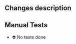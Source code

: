 ## Changes description

<!-- Describe your changes here -->

## Manual Tests

<!-- List the steps that were taken to test your changes -->

- ⛔️ No tests done
